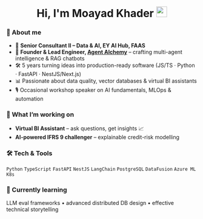 <!-- Hi there  -->
<h1 align="center">Hi, I'm Moayad Khader <img src="https://media.giphy.com/media/hvRJCLFzcasrR4ia7z/giphy.gif" width="28"></h1>

### 💼 About me
- 🔭 **Senior Consultant II – Data & AI, EY AI Hub, FAAS**  
- 🧠 **Founder & Lead Engineer, [Agent Alchemy](https://github.com/Agent-Alchemy)** – crafting multi-agent intelligence & RAG chatbots  
- 🛠️ 5 years turning ideas into production-ready software (JS/TS · Python · FastAPI · NestJS/Next.js)  
- 📊 Passionate about data quality, vector databases & virtual BI assistants  
- 🎙️ Occasional workshop speaker on AI fundamentals, MLOps & automation  

### 🚀 What I’m working on
- **Virtual BI Assistant** – ask questions, get insights 📈  
- **AI-powered IFRS 9 challenger** – explainable credit-risk modelling  

### 🛠️ Tech & Tools
`Python` `TypeScript` `FastAPI` `NestJS` `LangChain` `PostgreSQL` `DataFusion` `Azure ML` `K8s`

### 🌱 Currently learning
LLM eval frameworks • advanced distributed DB design • effective technical storytelling
